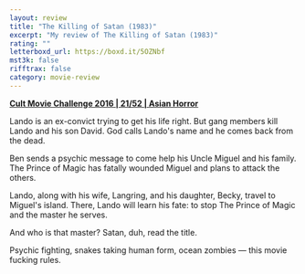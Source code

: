 ```yaml
---
layout: review
title: "The Killing of Satan (1983)"
excerpt: "My review of The Killing of Satan (1983)"
rating: ""
letterboxd_url: https://boxd.it/5OZNbf
mst3k: false
rifftrax: false
category: movie-review
---
```


<b><a href="https://boxd.it/q7ygw/detail" title="Cult Movie Challenge 2016 | 21/52 | Asian Horror">Cult Movie Challenge 2016 | 21/52 | Asian Horror</a></b>

Lando is an ex-convict trying to get his life right. But gang members kill Lando and his son David. God calls Lando's name and he comes back from the dead.

Ben sends a psychic message to come help his Uncle Miguel and his family. The Prince of Magic has fatally wounded Miguel and plans to attack the others.

Lando, along with his wife, Langring, and his daughter, Becky, travel to Miguel's island. There, Lando will learn his fate: to stop The Prince of Magic and the master he serves.

And who is that master? Satan, duh, read the title.

Psychic fighting, snakes taking human form, ocean zombies — this movie fucking rules.
